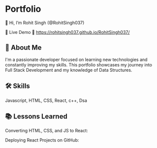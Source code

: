 
# Portfolio

👋 Hi, I’m Rohit Singh (@RohitSingh037)

🚀 Live Demo
🔗 https://rohitsingh037.github.io/RohitSingh037/

## 🚀 About Me
I'm a passionate developer focused on learning new technologies and constantly improving my skills. This portfolio showcases my journey into Full Stack Development and my knowledge of Data Structures.

## 🛠 Skills
Javascript, HTML, CSS, React, c++, Dsa


## 📚 Lessons Learned

Converting HTML, CSS, and JS to React:

Deploying React Projects on GitHub:
